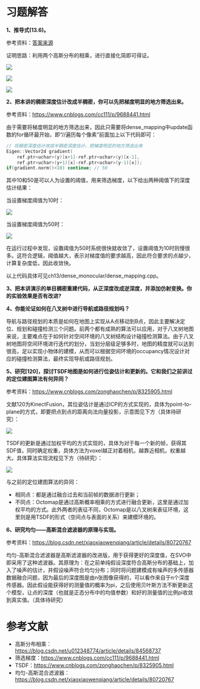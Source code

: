 # 习题解答

**1、推导式(13.6)。**

参考资料：[答案来源](https://blog.csdn.net/u012348774/article/details/84568737)

证明思路：利用两个高斯分布的相乘，进行直接化简即可得证。

![](image/gauss_product1.png)

![](image/gauss_product2.png)

![](image/gauss_product3.png)

**2、把本讲的稠密深度估计改成半稠密，你可以先把梯度明显的地方筛选出来。**

参考资料：https://www.cnblogs.com/cc111/p/9688441.html

由于需要将梯度明显的地方筛选出来，因此只需要将dense_mapping中update函数的for循环最开始，即“//遍历每个像素”前面加上以下代码即可：

```cpp
// 将稠密深度估计改成半稠密深度估计，把梯度明显的地方筛选出来
Eigen::Vector2d gradient(
    ref.ptr<uchar>(y)[x+1]-ref.ptr<uchar>(y)[x-1],
    ref.ptr<uchar>(y+1)[x]-ref.ptr<uchar>(y-1)[x]);
if(gradient.norm()<10) continue; // 50
```

其中10和50是可以人为设置的阈值，用来筛选梯度，以下给出两种阈值下的深度估计结果：

当设置梯度阈值为10时：

![](image/depth_estimation_10.png)

当设置梯度阈值为50时：

![](image/depth_estimation_50.png)

在运行过程中发现，设置阈值为50时系统很快就收敛了，设置阈值为10时则慢很多。这符合逻辑，阈值越大，表示对梯度值的要求越高，因此符合要求的点越少，计算复杂度低，因此收敛快。

以上代码具体可见ch13/dense_monocular/dense_mapping.cpp。


**3、把本讲演示的单目稠密重建代码，从正深度改成逆深度，并添加仿射变换。你的实验效果是否有改进?**




**4、你能论证如何在八叉树中进行导航或路径规划吗？**

导航与路径规划的本质是如何在地图上实现从A点移动到B点，因此主要解决定位、规划和碰撞检测三个问题。前两个都有成熟的算法可以应用，对于八叉树地图来说，主要难点在于如何针对空间环境的八叉树结构设计碰撞检测算法。由于八叉树地图将空间环境进行迭代的划分，当划分层级足够多时，地图的精度就可以达到很高，足以实现小物体的建模，从而可以根据空间环境的occupancy情况设计对应的碰撞检测算法，最终实现导航或路径规划。




**5、研究[120]，探讨TSDF地图是如何进行位姿估计和更新的。它和我们之前讲过的定位建图算法有何异同？**

参考资料：https://www.cnblogs.com/zonghaochen/p/8325905.html

文献120为KinectFusion，其位姿估计是通过ICP的方式实现的，具体为point-to-plane的方式，即要把点到点的距离向法向量投影，示意图见下方（具体待研究）：

![](image/ICP.png)

TSDF的更新是通过加权平均的方式实现的，具体为对于每一个新的帧，获得其SDF值，同时确定权重，具体方法为voxel越正对着相机，越靠近相机，权重越大。具体算法实现流程见下方（待研究）：

![](image/tsdf.png)

与之前的定位建图算法的异同：

- 相同点：都是通过融合过去和当前帧的数据进行更新；
- 不同点：Octomap是通过高斯概率相乘的方式进行融合更新，这里是通过加权平均的方式。此外两者的表征不同，Octomap是以八叉树来表征环境，这里则是用TSDF的形式（空间点与表面的关系）来建模环境的。


**6、研究均匀——高斯混合滤波器的原理与实现。**

参考资料：https://blog.csdn.net/xiaoxiaowenqiang/article/details/80720767

均匀-高斯混合滤波器是高斯滤波器的改进版，用于获得更好的深度值，在SVO中即采用了这种滤波器。其原理为：在之前单纯假设深度符合高斯分布的基础上，加入了噪声的估计，并假设噪声符合均匀分布；同时将问题建模成有噪声的多传感器数据融合问题，因为最后的深度图是由n张图像获得的，可以看作来自于n个深度传感器。因此假设能获得好的测量值的概率为pi，之后使用贝叶斯方法不断更新这个模型，让点的深度（也就是正态分布中的均值参数）和好的测量值的比例pi收敛到真实值。（具体待研究）


# 参考文献

- 高斯分布相乘：https://blog.csdn.net/u012348774/article/details/84568737
- 筛选梯度：https://www.cnblogs.com/cc111/p/9688441.html
- TSDF：https://www.cnblogs.com/zonghaochen/p/8325905.html
- 均匀-高斯混合滤波器：https://blog.csdn.net/xiaoxiaowenqiang/article/details/80720767